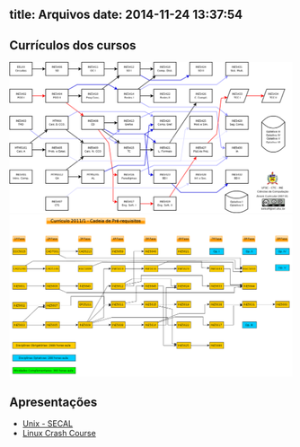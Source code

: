 title: Arquivos
date: 2014-11-24 13:37:54
---
## Currículos dos cursos
![Currículo CCO](../img/CCO.png)
![Currículo SIN](../img/SIN.png)

## Apresentações
* [Unix - SECAL](https://github.com/pet-comp-ufsc/unix-secal)
* [Linux Crash Course](https://github.com/MatheusBen-Hur/Unix-Class)
